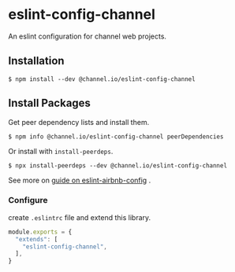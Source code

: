 # eslint-config-channel

An eslint configuration for channel web projects.

## Installation
`$ npm install --dev @channel.io/eslint-config-channel`

## Install Packages
Get peer dependency lists and install them.

`$ npm info @channel.io/eslint-config-channel peerDependencies `

Or install with `install-peerdeps`.

`$ npx install-peerdeps --dev @channel.io/eslint-config-channel`

See more on [guide on eslint-airbnb-config](https://github.com/airbnb/javascript/tree/master/packages/eslint-config-airbnb#eslint-config-airbnb-1) .

### Configure
create `.eslintrc` file and extend this library.
```js
module.exports = {
  "extends": [
    "eslint-config-channel",
  ],
}

```